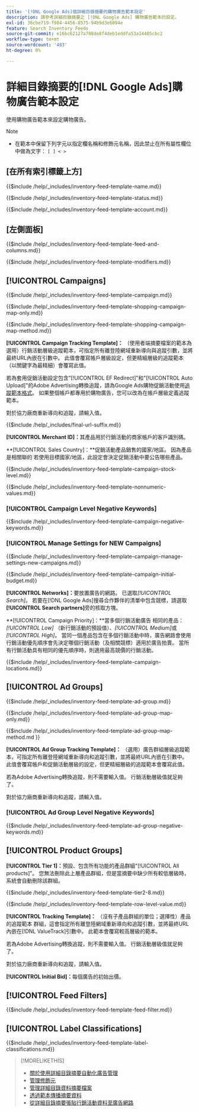 ```yaml
---
title: '[!DNL Google Ads]個詳細目錄摘要的購物廣告範本設定'
description: 請參考詳細目錄摘要之 [!DNL Google Ads] 購物廣告範本的設定。
exl-id: 36cbe719-f984-4456-8575-94b9d3e6094e
feature: Search Inventory Feeds
source-git-commit: e16bc62127a708de8f4deb1eddfa53a14405cbc2
workflow-type: tm+mt
source-wordcount: '483'
ht-degree: 0%

---
```


# 詳細目錄摘要的[!DNL Google Ads]購物廣告範本設定

使用購物廣告範本來設定購物廣告。

>[!NOTE]
>
>* 在範本中保留下列字元以指定欄名稱和修飾元名稱，因此禁止在所有屬性欄位中做為文字： `[ ] < > `

## \[在所有索引標籤上方\]

<!-- **Template Name:** -->

{{$include /help/_includes/inventory-feed-template-name.md}}

<!-- **Status:** -->

{{$include /help/_includes/inventory-feed-template-status.md}}

<!-- **Account:** -->

{{$include /help/_includes/inventory-feed-template-account.md}}

## \[左側面板\]

<!-- **[!UICONTROL Feed &amp; Columns]:** -->

{{$include /help/_includes/inventory-feed-template-feed-and-columns.md}}

<!-- **[!UICONTROL Modifiers]:** -->

{{$include /help/_includes/inventory-feed-template-modifiers.md}}

## [!UICONTROL Campaigns]

<!-- **[!UICONTROL Campaign]:** -->

{{$include /help/_includes/inventory-feed-template-campaign.md}}

<!-- **[!UICONTROL Campaign Map Only]:** -->

{{$include /help/_includes/inventory-feed-template-shopping-campaign-map-only.md}}

<!-- **[!UICONTROL Campaign Map Method]:** -->

{{$include /help/_includes/inventory-feed-template-shopping-campaign-map-method.md}}

**[!UICONTROL Campaign Tracking Template]：** （使用者端摘要檔案的範本為選用）行銷活動層級追蹤範本，可指定所有離登陸網域重新導向與追蹤引數，並將最終URL內嵌在引數中。 此值會覆寫帳戶層級設定，但更精細層級的追蹤範本（以關鍵字為最精細）會覆寫此值。

若為套用促銷活動設定包含&quot;[!UICONTROL EF Redirect]&quot;和&quot;[!UICONTROL Auto Upload]&quot;的Adobe Advertising轉換追蹤，請為Google Ads購物促銷活動使用[追蹤範本格式](/help/search-social-commerce/tracking/formats-click-tracking-google.md)。 如果整個帳戶都專用於購物廣告，您可以改為在帳戶層級定義追蹤範本。

對於協力廠商重新導向和追蹤，請輸入值。

<!-- **[!UICONTROL Campaign Final URL Suffix]:** -->

{{$include /help/_includes/final-url-suffix.md}}

**[!UICONTROL Merchant ID]：**&#x200B;其產品用於行銷活動的商家帳戶的客戶識別碼。

**[!UICONTROL Sales Country]：**促銷活動產品銷售的國家/地區。 因為產品是相關聯的
若使用目標國家/地區，此設定會決定促銷活動中要公告哪些產品。

<!-- **[!UICONTROL Stock Level]:** -->

{{$include /help/_includes/inventory-feed-template-campaign-stock-level.md}}

<!-- **[!UICONTROL This column has non-numeric values]:** -->

{{$include /help/_includes/inventory-feed-template-nonnumeric-values.md}}

### [!UICONTROL Campaign Level Negative Keywords]

{{$include /help/_includes/inventory-feed-template-campaign-negative-keywords.md}}

### [!UICONTROL Manage Settings for NEW Campaigns]

<!-- Flag/check box **[!UICONTROL Manage Settings for NEW Campaigns]:** -->

{{$include /help/_includes/inventory-feed-template-campaign-manage-settings-new-campaigns.md}}

<!-- **[!UICONTROL Initial Budget]:** -->

{{$include /help/_includes/inventory-feed-template-campaign-initial-budget.md}}

**[!UICONTROL Networks]：**&#x200B;要放置廣告的網路。 已選取&#x200B;*[!UICONTROL Search]*。 若要在[!DNL Google Ads]搜尋合作夥伴的清單中包含競標，請選取&#x200B;**[!UICONTROL Search partners]**&#x200B;旁的核取方塊。

**[!UICONTROL Campaign Priority]：**當多個行銷活動廣告
相同的產品： *[!UICONTROL Low]* （新行銷活動的預設值）、*[!UICONTROL Medium]*&#x200B;或&#x200B;*[!UICONTROL High]*。 當同一個產品包含在多個行銷活動中時，廣告網路會使用
行銷活動優先順序會先決定哪個行銷活動（及相關競標）適用於廣告拍賣。 當所有行銷活動具有相同的優先順序時，則適用最高競價的行銷活動。

<!-- **[!UICONTROL Locations]:** -->

{{$include /help/_includes/inventory-feed-template-campaign-locations.md}}

## [!UICONTROL Ad Groups]

<!-- **[!UICONTROL Ad Group]:** -->

{{$include /help/_includes/inventory-feed-template-ad-group.md}}

<!-- **[!UICONTROL Map Only]:** -->

{{$include /help/_includes/inventory-feed-template-ad-group-map-only.md}}

<!-- **[!UICONTROL Map Method]:** -->

{{$include /help/_includes/inventory-feed-template-ad-group-map-method.md }}

**[!UICONTROL Ad Group Tracking Template]：** （選用）廣告群組層級追蹤範本，可指定所有離登陸網域重新導向和追蹤引數，並將最終URL內嵌在引數中。 此值會覆寫帳戶和促銷活動層級的設定，但更精細層級的追蹤範本會覆寫此值。

若為Adobe Advertising轉換追蹤，則不需要輸入值。 行銷活動層級值就足夠了。

對於協力廠商重新導向和追蹤，請輸入值。

### [!UICONTROL Ad Group Level Negative Keywords]

{{$include /help/_includes/inventory-feed-template-ad-group-negative-keywords.md}}

## [!UICONTROL Product Groups]

**[!UICONTROL Tier 1]：**&#x200B;預設、包含所有功能的產品群組&quot;[!UICONTROL All products]&quot;。 您無法刪除此上層產品群組，但是當摘要中缺少所有較低層級時，系統會自動刪除該群組。

<!-- **[!UICONTROL Tier 2 - Tier 8]:** -->

{{$include /help/_includes/inventory-feed-template-tier2-8.md}}

<!-- **[!UICONTROL Row Level Value]:** -->

{{$include /help/_includes/inventory-feed-template-row-level-value.md}}

**[!UICONTROL Tracking Template]：** （沒有子產品群組的單位；選擇性）產品的追蹤範本
群組，這會指定所有離登陸網域重新導向和追蹤引數，並將最終URL內嵌在[!DNL ValueTrack]引數中。 此範本會覆寫較高層級的範本。

若為Adobe Advertising轉換追蹤，則不需要輸入值。 行銷活動層級值就足夠了。

對於協力廠商重新導向和追蹤，請輸入值。

**[!UICONTROL Initial Bid]：**&#x200B;每個廣告的初始出價。

## [!UICONTROL Feed Filters]

<!-- **\[Feed Filter\]:** -->

{{$include /help/_includes/inventory-feed-template-feed-filter.md}}

## [!UICONTROL Label Classifications]

<!-- **\[Component\] [!UICONTROL Label Classifications] &gt; `[Label Classification and Value`]:** -->

{{$include /help/_includes/inventory-feed-template-label-classifications.md}}

>[!MORELIKETHIS]
>
>* [關於使用詳細目錄摘要自動化廣告管理](../inventory-feeds-about.md)
>* [管理修飾元](../modifiers-manage.md)
>* [管理詳細目錄資料摘要檔案](/help/search-social-commerce/campaign-management/inventory-feeds/feed-files-manage.md)
>* [透過範本傳播摘要資料](../feed-data-propagate.md)
>* [從詳細目錄摘要張貼行銷活動資料至廣告網路](../propagated-data-post.md)
